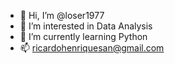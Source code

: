 - 👋 Hi, I’m @loser1977
- 👀 I’m interested in Data Analysis
- 🌱 I’m currently learning Python
- 📫 ricardohenriquesan@gmail.com

<!---
loser1977/loser1977 is a ✨ special ✨ repository because its `README.md` (this file) appears on your GitHub profile.
You can click the Preview link to take a look at your changes.
--->
